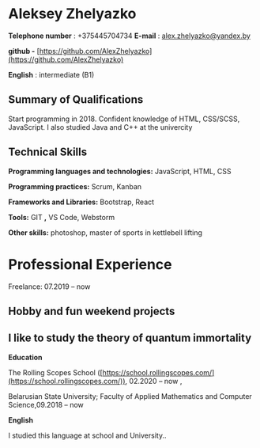 # **Aleksey Zhelyazko**

**Telephone number** : +375445704734
**E-mail** : [alex.zhelyazko@yandex.by](mailto:alex.zhelyazko@yandex.by)

**github -** [https://github.com/AlexZhelyazko](https://github.com/AlexZhelyazko)

**English** : intermediate (B1)

## **Summary of Qualifications**

Start programming in 2018. Confident knowledge of HTML, CSS/SCSS, JavaScript. I also studied Java and C++ at the univercity

## **Technical Skills**

**Programming languages and technologies:** JavaScript, HTML, CSS

**Programming practices:** Scrum, Kanban

**Frameworks and Libraries:** Bootstrap, React

**Tools:** GIT **,** VS Code,  Webstorm

**Other skills:** photoshop, master of sports in kettlebell lifting

# **Professional Experience**

Freelance: 07.2019 – now

## **Hobby and fun weekend projects**

## I like to study the theory of quantum immortality

**Education**

The Rolling Scopes School ([https://school.rollingscopes.com/](https://school.rollingscopes.com/)), 02.2020 – now ,

Belarusian State University; Faculty of Applied Mathematics and Computer Science,09.2018 – now

**English**

I studied this language at school and University..